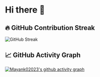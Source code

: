 # Hi there 👋

## 🔥 GitHub Contribution Streak

![GitHub Streak](https://github-readme-streak-stats.herokuapp.com/?user=Mayank02023)

## 📈 GitHub Activity Graph

[![Mayank02023's github activity graph](https://github-readme-activity-graph.vercel.app/graph?username=Mayank02023&theme=github-compact)](https://github.com/Ashutosh00710/github-readme-activity-graph)


<!---
Mayank02023/Mayank02023 is a ✨ special ✨ repository because its `README.md` (this file) appears on your GitHub profile.
You can click the Preview link to take a look at your changes.
--->
